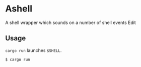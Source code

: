 # Ashell

A shell wrapper which sounds on a number of shell events Edit

## Usage

`cargo run` launches `$SHELL`.

```
$ cargo run
```
